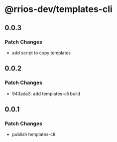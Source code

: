 # @rrios-dev/templates-cli

## 0.0.3

### Patch Changes

- add script to copy templates

## 0.0.2

### Patch Changes

- 943ada3: add templates-cli build

## 0.0.1

### Patch Changes

- publish templates-cli
